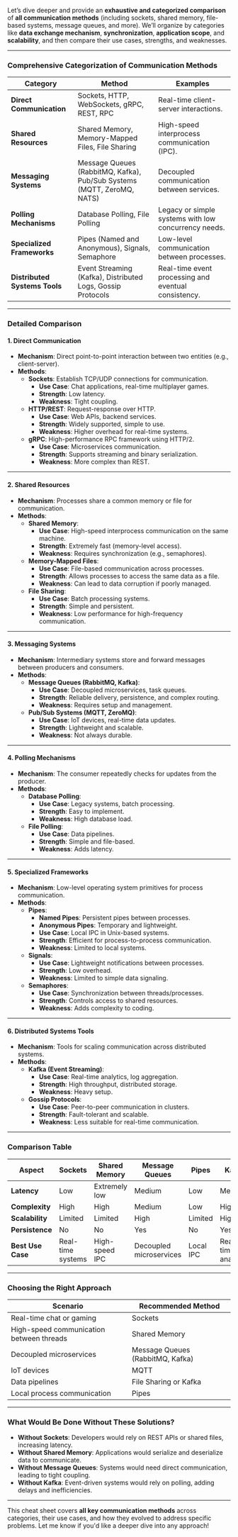 Let’s dive deeper and provide an **exhaustive and categorized comparison** of **all communication methods** (including sockets, shared memory, file-based systems, message queues, and more). We’ll organize by categories like **data exchange mechanism**, **synchronization**, **application scope**, and **scalability**, and then compare their use cases, strengths, and weaknesses.

---

### **Comprehensive Categorization of Communication Methods**

| **Category**                 | **Method**                                                                                      | **Examples**                                                                 |
|-------------------------------|-----------------------------------------------------------------------------------------------|-------------------------------------------------------------------------------|
| **Direct Communication**      | Sockets, HTTP, WebSockets, gRPC, REST, RPC                                                   | Real-time client-server interactions.                                        |
| **Shared Resources**          | Shared Memory, Memory-Mapped Files, File Sharing                                             | High-speed interprocess communication (IPC).                                |
| **Messaging Systems**         | Message Queues (RabbitMQ, Kafka), Pub/Sub Systems (MQTT, ZeroMQ, NATS)                       | Decoupled communication between services.                                   |
| **Polling Mechanisms**        | Database Polling, File Polling                                                               | Legacy or simple systems with low concurrency needs.                        |
| **Specialized Frameworks**    | Pipes (Named and Anonymous), Signals, Semaphore                                              | Low-level communication between processes.                                  |
| **Distributed Systems Tools** | Event Streaming (Kafka), Distributed Logs, Gossip Protocols                                  | Real-time event processing and eventual consistency.                        |

---

### **Detailed Comparison**

#### **1. Direct Communication**
- **Mechanism**: Direct point-to-point interaction between two entities (e.g., client-server).
- **Methods**:
  - **Sockets**: Establish TCP/UDP connections for communication.
    - **Use Case**: Chat applications, real-time multiplayer games.
    - **Strength**: Low latency.
    - **Weakness**: Tight coupling.
  - **HTTP/REST**: Request-response over HTTP.
    - **Use Case**: Web APIs, backend services.
    - **Strength**: Widely supported, simple to use.
    - **Weakness**: Higher overhead for real-time systems.
  - **gRPC**: High-performance RPC framework using HTTP/2.
    - **Use Case**: Microservices communication.
    - **Strength**: Supports streaming and binary serialization.
    - **Weakness**: More complex than REST.

---

#### **2. Shared Resources**
- **Mechanism**: Processes share a common memory or file for communication.
- **Methods**:
  - **Shared Memory**:
    - **Use Case**: High-speed interprocess communication on the same machine.
    - **Strength**: Extremely fast (memory-level access).
    - **Weakness**: Requires synchronization (e.g., semaphores).
  - **Memory-Mapped Files**:
    - **Use Case**: File-based communication across processes.
    - **Strength**: Allows processes to access the same data as a file.
    - **Weakness**: Can lead to data corruption if poorly managed.
  - **File Sharing**:
    - **Use Case**: Batch processing systems.
    - **Strength**: Simple and persistent.
    - **Weakness**: Low performance for high-frequency communication.

---

#### **3. Messaging Systems**
- **Mechanism**: Intermediary systems store and forward messages between producers and consumers.
- **Methods**:
  - **Message Queues (RabbitMQ, Kafka)**:
    - **Use Case**: Decoupled microservices, task queues.
    - **Strength**: Reliable delivery, persistence, and complex routing.
    - **Weakness**: Requires setup and management.
  - **Pub/Sub Systems (MQTT, ZeroMQ)**:
    - **Use Case**: IoT devices, real-time data updates.
    - **Strength**: Lightweight and scalable.
    - **Weakness**: Not always durable.

---

#### **4. Polling Mechanisms**
- **Mechanism**: The consumer repeatedly checks for updates from the producer.
- **Methods**:
  - **Database Polling**:
    - **Use Case**: Legacy systems, batch processing.
    - **Strength**: Easy to implement.
    - **Weakness**: High database load.
  - **File Polling**:
    - **Use Case**: Data pipelines.
    - **Strength**: Simple and file-based.
    - **Weakness**: Adds latency.

---

#### **5. Specialized Frameworks**
- **Mechanism**: Low-level operating system primitives for process communication.
- **Methods**:
  - **Pipes**:
    - **Named Pipes**: Persistent pipes between processes.
    - **Anonymous Pipes**: Temporary and lightweight.
    - **Use Case**: Local IPC in Unix-based systems.
    - **Strength**: Efficient for process-to-process communication.
    - **Weakness**: Limited to local systems.
  - **Signals**:
    - **Use Case**: Lightweight notifications between processes.
    - **Strength**: Low overhead.
    - **Weakness**: Limited to simple data signaling.
  - **Semaphores**:
    - **Use Case**: Synchronization between threads/processes.
    - **Strength**: Controls access to shared resources.
    - **Weakness**: Adds complexity to coding.

---

#### **6. Distributed Systems Tools**
- **Mechanism**: Tools for scaling communication across distributed systems.
- **Methods**:
  - **Kafka (Event Streaming)**:
    - **Use Case**: Real-time analytics, log aggregation.
    - **Strength**: High throughput, distributed storage.
    - **Weakness**: Heavy setup.
  - **Gossip Protocols**:
    - **Use Case**: Peer-to-peer communication in clusters.
    - **Strength**: Fault-tolerant and scalable.
    - **Weakness**: Less suitable for real-time communication.

---

### **Comparison Table**

| **Aspect**                | **Sockets**             | **Shared Memory**       | **Message Queues**       | **Pipes**             | **Kafka**             |
|---------------------------|-------------------------|--------------------------|---------------------------|-----------------------|-----------------------|
| **Latency**               | Low                    | Extremely low            | Medium                    | Low                   | Medium                |
| **Complexity**            | High                   | High                     | Medium                    | Low                   | High                  |
| **Scalability**           | Limited                | Limited                  | High                      | Limited               | High                  |
| **Persistence**           | No                     | No                       | Yes                       | No                    | Yes                   |
| **Best Use Case**         | Real-time systems       | High-speed IPC           | Decoupled microservices   | Local IPC             | Real-time analytics   |

---

### **Choosing the Right Approach**

| **Scenario**                              | **Recommended Method**                |
|-------------------------------------------|---------------------------------------|
| Real-time chat or gaming                   | Sockets                               |
| High-speed communication between threads   | Shared Memory                         |
| Decoupled microservices                   | Message Queues (RabbitMQ, Kafka)      |
| IoT devices                               | MQTT                                  |
| Data pipelines                            | File Sharing or Kafka                 |
| Local process communication               | Pipes                                 |

---

### **What Would Be Done Without These Solutions?**
- **Without Sockets**: Developers would rely on REST APIs or shared files, increasing latency.
- **Without Shared Memory**: Applications would serialize and deserialize data to communicate.
- **Without Message Queues**: Systems would need direct communication, leading to tight coupling.
- **Without Kafka**: Event-driven systems would rely on polling, adding delays and inefficiencies.

---

This cheat sheet covers **all key communication methods** across categories, their use cases, and how they evolved to address specific problems. Let me know if you'd like a deeper dive into any approach!